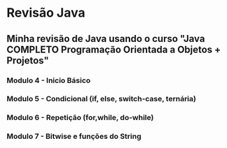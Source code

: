 # Revisão Java

## Minha revisão de Java usando o curso "Java COMPLETO Programação Orientada a Objetos + Projetos"

### Modulo 4 - Inicio Básico

### Modulo 5 - Condicional (if, else, switch-case, ternária)

### Modulo 6 - Repetição (for,while, do-while)

### Modulo 7 - Bitwise e funções do String

